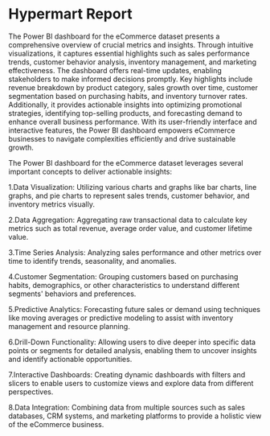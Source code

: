 # Hypermart Report


The Power BI dashboard for the eCommerce dataset presents a comprehensive overview of crucial metrics and insights. Through intuitive visualizations, it captures essential highlights such as sales performance trends, customer behavior analysis, inventory management, and marketing effectiveness. The dashboard offers real-time updates, enabling stakeholders to make informed decisions promptly. Key highlights include revenue breakdown by product category, sales growth over time, customer segmentation based on purchasing habits, and inventory turnover rates. Additionally, it provides actionable insights into optimizing promotional strategies, identifying top-selling products, and forecasting demand to enhance overall business performance. With its user-friendly interface and interactive features, the Power BI dashboard empowers eCommerce businesses to navigate complexities efficiently and drive sustainable growth.


The Power BI dashboard for the eCommerce dataset leverages several important concepts to deliver actionable insights:

1.Data Visualization: Utilizing various charts and graphs like bar charts, line graphs, and pie charts to represent sales trends, customer behavior, and inventory metrics visually.

2.Data Aggregation: Aggregating raw transactional data to calculate key metrics such as total revenue, average order value, and customer lifetime value.

3.Time Series Analysis: Analyzing sales performance and other metrics over time to identify trends, seasonality, and anomalies.

4.Customer Segmentation: Grouping customers based on purchasing habits, demographics, or other characteristics to understand different segments' behaviors and preferences.

5.Predictive Analytics: Forecasting future sales or demand using techniques like moving averages or predictive modeling to assist with inventory management and resource planning.

6.Drill-Down Functionality: Allowing users to dive deeper into specific data points or segments for detailed analysis, enabling them to uncover insights and identify actionable opportunities.

7.Interactive Dashboards: Creating dynamic dashboards with filters and slicers to enable users to customize views and explore data from different perspectives.

8.Data Integration: Combining data from multiple sources such as sales databases, CRM systems, and marketing platforms to provide a holistic view of the eCommerce business.
